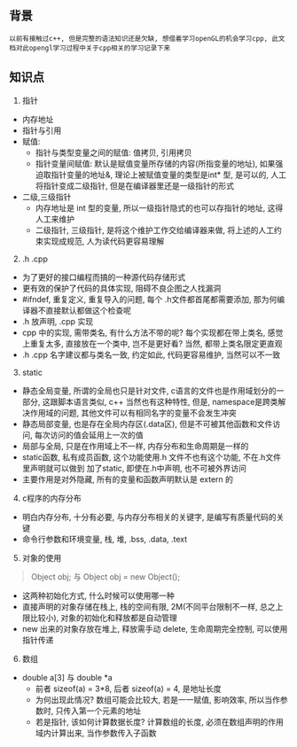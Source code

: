 
## 背景
    以前有接触过c++, 但是完整的语法知识还是欠缺, 想借着学习openGL的机会学习cpp, 此文档对此opengl学习过程中关于cpp相关的学习记录下来

## 知识点
1. 指针
- 内存地址
- 指针与引用
- 赋值: 
    * 指针与类型变量之间的赋值: 值拷贝, 引用拷贝
    * 指针变量间赋值: 默认是赋值变量所存储的内容(所指变量的地址), 如果强迫取指针变量的地址&, 理论上被赋值变量的类型是int* 型, 是可以的, 人工将指针变成二级指针, 但是在编译器里还是一级指针的形式
- 二级,三级指针
    * 内存地址是 int 型的变量, 所以一级指针隐式的也可以存指针的地址, 这得人工来维护
    * 二级指针, 三级指针, 是将这个维护工作交给编译器来做, 将上述的人工约束实现成规范, 人为读代码更容易理解

2. .h .cpp
- 为了更好的接口编程而搞的一种源代码存储形式
- 更有效的保护了代码的具体实现, 阻碍不良企图之人找漏洞
- #ifndef, 重复定义, 重复导入的问题, 每个 .h文件都首尾都需要添加, 那为何编译器不直接默认都做这个检查呢
- .h 放声明, .cpp 实现
- cpp 中的实现, 需带类名, 有什么方法不带的呢? 每个实现都在带上类名, 感觉上重复太多, 直接放在一个类中, 岂不是更好看?
    当然, 都带上类名限定更直观
- .h .cpp 名字建议都与类名一致, 约定如此, 代码更容易维护, 当然可以不一致

3. static
- 静态全局变量, 所谓的全局也只是针对文件, c语言的文件也是作用域划分的一部分, 这跟脚本语言类似, c++ 当然也有这种特性, 但是, namespace是跨类解决作用域的问题, 其他文件可以有相同名字的变量不会发生冲突 
- 静态局部变量, 也是存在全局内存区(.data区), 但是不可被其他函数和文件访问, 每次访问的值会延用上一次的值
- 局部与全局, 只是在作用域上不一样, 内存分布和生命周期是一样的
- static函数, 私有成员函数, 这个功能使用.h 文件不也有这个功能, 不在.h文件里声明就可以做到
    加了static, 即使在.h中声明, 也不可被外界访问
- 主要作用是对外隐藏, 所有的变量和函数声明默认是 extern 的

4. c程序的内存分布
- 明白内存分布, 十分有必要, 与内存分布相关的关键字, 是编写有质量代码的关键
- 命令行参数和环境变量, 栈, 堆, .bss, .data, .text

5. 对象的使用
> Object obj; 与 Object obj = new Object();
- 这两种初始化方式, 什么时候可以使用哪一种
- 直接声明的对象存储在栈上, 栈的空间有限, 2M(不同平台限制不一样, 总之上限比较小), 对象的初始化和释放都是自动管理
- new 出来的对象存放在堆上, 释放需手动 delete, 生命周期完全控制, 可以使用指针传递

6. 数组
- double a[3] 与 double *a
    * 前者 sizeof(a) = 3*8, 后者  sizeof(a) = 4, 是地址长度
    * 为何出现此情况? 数组可能会比较大, 若是一一赋值, 影响效率, 所以当作参数时, 只传入第一个元素的地址
    * 若是指针, 该如何计算数据长度? 计算数组的长度, 必须在数组声明的作用域内计算出来, 当作参数传入子函数